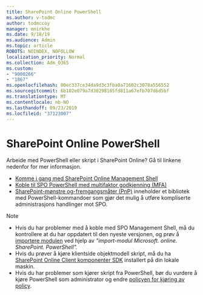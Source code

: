 ```yaml
---
title: SharePoint Online PowerShell
ms.author: v-todmc
author: todmccoy
manager: mnirkhe
ms.date: 9/18/19
ms.audience: Admin
ms.topic: article
ROBOTS: NOINDEX, NOFOLLOW
localization_priority: Normal
ms.collection: Adm_O365
ms.custom:
- "9000266"
- "1867"
ms.openlocfilehash: 00ec337ce34da9d3c3fba0a71602c3078a556552
ms.sourcegitcommit: 6b102e079a7d30298105fd811a67efb707d6d5bf
ms.translationtype: MT
ms.contentlocale: nb-NO
ms.lasthandoff: 09/23/2019
ms.locfileid: "37123007"
---
```

# <a name="sharepoint-online-powershell"></a>SharePoint Online PowerShell

Arbeide med PowerShell eller skript i SharePoint Online? Gå til linkene nedenfor for mer informasjon.
- [Komme i gang med SharePoint Online Management Shell](https://docs.microsoft.com/powershell/sharepoint/sharepoint-online/connect-sharepoint-online?view=sharepoint-ps)
- [Koble til SPO PowerShell med multifaktor godkjenning (MFA)](https://docs.microsoft.com/powershell/sharepoint/sharepoint-online/connect-sharepoint-online?view=sharepoint-ps#to-connect-with-multifactor-authentication-mfa)
- [SharePoint-mønstre og-fremgangsmåter (PnP)](https://docs.microsoft.com/powershell/sharepoint/sharepoint-pnp/sharepoint-pnp-cmdlets?view=sharepoint-ps) inneholder et bibliotek med PowerShell-kommandoer som gjør det mulig å utføre kompliserte administrasjons handlinger mot SPO.

> [!NOTE]
> - Hvis du har problemer med å koble med SPO Management Shell, må du kontrollere at du har oppdatert til den nyeste versjonen, og prøv å [importere modulen](https://docs.microsoft.com/powershell/developer/module/importing-a-powershell-module) ved hjelp av *"import-modul Microsoft. online. SharePoint. PowerShell".*
> - Hvis du prøver å kjøre klientside objektmodell skript, må du ha [SharePoint Online Client komponenter SDK](https://www.microsoft.com/download/details.aspx?id=42038) installert på din lokale maskin.
> - Hvis du har problemer som kjører skript fra PowerShell, bør du vurdere å kjøre PowerShell som administrator og endre [policyen for kjøring av policy](https://docs.microsoft.com/powershell/module/microsoft.powershell.core/about/about_execution_policies?view=powershell-6).